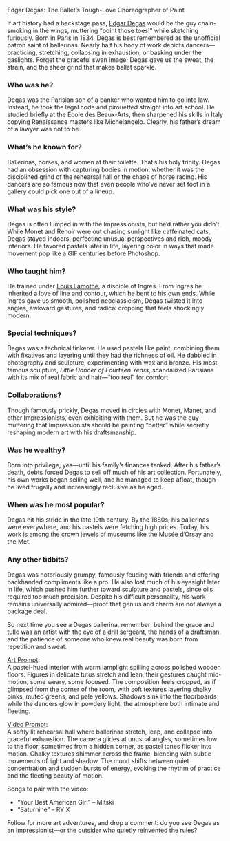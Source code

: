 Edgar Degas: The Ballet’s Tough-Love Choreographer of Paint

If art history had a backstage pass, [Edgar Degas](https://en.wikipedia.org/wiki/Edgar_Degas?utm_source=chatgpt.com) would be the guy chain-smoking in the wings, muttering “point those toes!” while sketching furiously. Born in Paris in 1834, Degas is best remembered as the unofficial patron saint of ballerinas. Nearly half his body of work depicts dancers—practicing, stretching, collapsing in exhaustion, or basking under the gaslights. Forget the graceful swan image; Degas gave us the sweat, the strain, and the sheer grind that makes ballet sparkle.  

### Who was he?
Degas was the Parisian son of a banker who wanted him to go into law. Instead, he took the legal code and pirouetted straight into art school. He studied briefly at the École des Beaux-Arts, then sharpened his skills in Italy copying Renaissance masters like Michelangelo. Clearly, his father’s dream of a lawyer was not to be.

### What’s he known for?
Ballerinas, horses, and women at their toilette. That’s his holy trinity. Degas had an obsession with capturing bodies in motion, whether it was the disciplined grind of the rehearsal hall or the chaos of horse racing. His dancers are so famous now that even people who’ve never set foot in a gallery could pick one out of a lineup.  

### What was his style?
Degas is often lumped in with the Impressionists, but he’d rather you didn’t. While Monet and Renoir were out chasing sunlight like caffeinated cats, Degas stayed indoors, perfecting unusual perspectives and rich, moody interiors. He favored pastels later in life, layering color in ways that made movement pop like a GIF centuries before Photoshop.  

### Who taught him?
He trained under [Louis Lamothe](https://chatgpt.com/share/68aac1c7-3d04-8010-b367-ea760d6291ed), a disciple of Ingres. From Ingres he inherited a love of line and contour, which he bent to his own ends. While Ingres gave us smooth, polished neoclassicism, Degas twisted it into angles, awkward gestures, and radical cropping that feels shockingly modern.  

### Special techniques?
Degas was a technical tinkerer. He used pastels like paint, combining them with fixatives and layering until they had the richness of oil. He dabbled in photography and sculpture, experimenting with wax and bronze. His most famous sculpture, *Little Dancer of Fourteen Years*, scandalized Parisians with its mix of real fabric and hair—“too real” for comfort.  

### Collaborations?
Though famously prickly, Degas moved in circles with Monet, Manet, and other Impressionists, even exhibiting with them. But he was the guy muttering that Impressionists should be painting “better” while secretly reshaping modern art with his draftsmanship.  

### Was he wealthy?
Born into privilege, yes—until his family’s finances tanked. After his father’s death, debts forced Degas to sell off much of his art collection. Fortunately, his own works began selling well, and he managed to keep afloat, though he lived frugally and increasingly reclusive as he aged.  

### When was he most popular?
Degas hit his stride in the late 19th century. By the 1880s, his ballerinas were everywhere, and his pastels were fetching high prices. Today, his work is among the crown jewels of museums like the Musée d’Orsay and the Met.  

### Any other tidbits?
Degas was notoriously grumpy, famously feuding with friends and offering backhanded compliments like a pro. He also lost much of his eyesight later in life, which pushed him further toward sculpture and pastels, since oils required too much precision. Despite his difficult personality, his work remains universally admired—proof that genius and charm are not always a package deal.  

So next time you see a Degas ballerina, remember: behind the grace and tulle was an artist with the eye of a drill sergeant, the hands of a draftsman, and the patience of someone who knew real beauty was born from repetition and sweat.  

[Art Prompt](https://lumaiere.com/?gallery=impressionist8):  
A pastel-hued interior with warm lamplight spilling across polished wooden floors. Figures in delicate tutus stretch and lean, their gestures caught mid-motion, some weary, some focused. The composition feels cropped, as if glimpsed from the corner of the room, with soft textures layering chalky pinks, muted greens, and pale yellows. Shadows sink into the floorboards while the dancers glow in powdery light, the atmosphere both intimate and fleeting.  

[Video Prompt](https://www.tiktok.com/@davelumai/video/7542052081096576287):  
A softly lit rehearsal hall where ballerinas stretch, leap, and collapse into graceful exhaustion. The camera glides at unusual angles, sometimes low to the floor, sometimes from a hidden corner, as pastel tones flicker into motion. Chalky textures shimmer across the frame, blending with subtle movements of light and shadow. The mood shifts between quiet concentration and sudden bursts of energy, evoking the rhythm of practice and the fleeting beauty of motion.  

Songs to pair with the video:  
- “Your Best American Girl” – Mitski  
- “Saturnine” – RY X  

Follow for more art adventures, and drop a comment: do you see Degas as an Impressionist—or the outsider who quietly reinvented the rules?  
